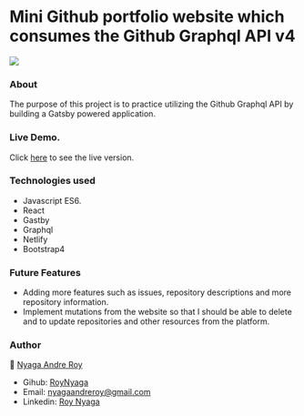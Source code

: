# Mini Github portfolio website which consumes the Github Graphql API v4

<img src="https://res.cloudinary.com/it-s-tech/image/upload/v1591169892/Screenshot_from_2020-06-03_08-30-42_p7c2we.png">

### About 
The purpose of this project is to practice utilizing the Github Graphql API by building a Gatsby powered application.

### Live Demo. 
Click [here](https://trusting-benz-5c932a.netlify.app/) to see the live version.

### Technologies used

* Javascript ES6.
* React
* Gastby
* Graphql
* Netlify
* Bootstrap4

### Future Features

* Adding more features such as issues, repository descriptions and more repository information.
* Implement mutations from the website so that I should be able to delete and to update repositories and other resources from the platform.

### Author

:bust_in_silhouette: [Nyaga Andre Roy](https://github.com/RoyNyaga)
* Gihub: [RoyNyaga](https://github.com/RoyNyaga)
* Email: [nyagaandreroy@gmail.com](mailto:nyagaandreroy@gmail.com)
* Linkedin: [Roy Nyaga](https://www.linkedin.com/in/roy-nyaga-andre/)
